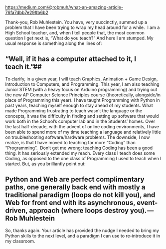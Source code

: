 https://medium.com/@robmuh/what-an-amazing-article-76fa7dbb7e29#b6b2

Thank-you, Rob Muhlestein. You have, very succinctly, summed up a problem that I have been trying to wrap my head around for a while. 
I am a High School teacher, and,  when I tell people that, the most common question I get next is, “What do you teach?” And here I am stumped. My usual response is something along the lines of:
## “Well, if it has a computer attached to it, I teach it.”##
To clarify, in a given year, I will teach Graphics, Animation + Game Design, Introduction to Computers, and Programming. This year, I am also teaching Junior STEM (with a heavy focus on Arduino programming) and trying out the new AP Computer Science Principles course (theoretically, alongside/in place of Programming this year).
I have taught Programming with Python in past years, teaching myself enough to stay ahead of my students. What made Programming frustrating to teach wasn’t the language or the concepts, it was the difficulty in finding and setting up software that would work both in the School’s computer lab and in the Students’ homes.
Over the last half-decade, with the advent of online coding environments, I have been able to spend more of my time teaching a language and relatively little on troubleshooting software/hardware problems. The downside, I now realize, is that I have moved to teaching far more “Coding” than “Programming”. 
Don’t get me wrong; teaching Coding has been a good thing. It has seriously extended my reach. Every class I teach does some Coding, as opposed to the one class of Programming I used to teach when I started.
But, as you brilliantly point out:
## Python and Web are perfect complimentary paths, one generally back end with mostly a traditional paradigm (loops do not kill you), and Web for front end with its asynchronous, event-driven, approach (where loops destroy you). — Rob Muhlestein ##
So, thanks again. Your article has provided the nudge I needed to bring my Python skills to the next level, and a paradigm I can use to re-introduce it in my classroom.
